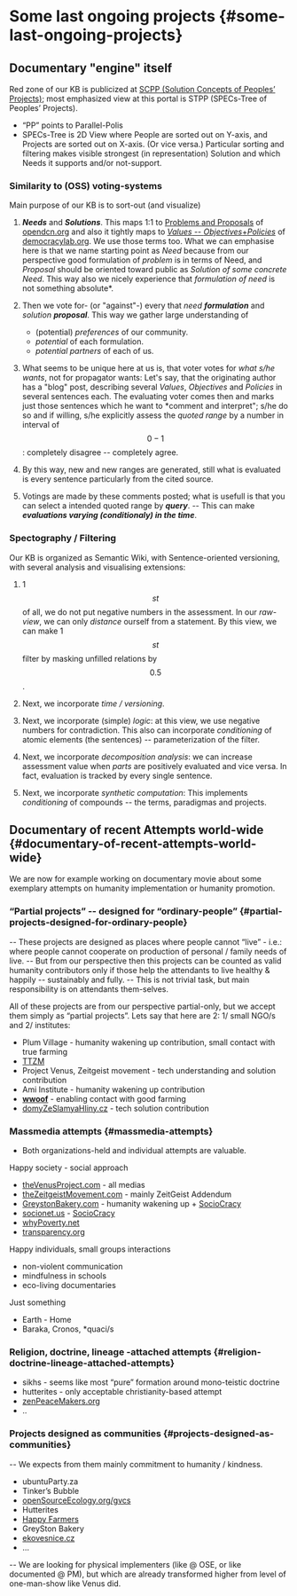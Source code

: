 # Some last ongoing projects {#some-last-ongoing-projects}

## Documentary "engine" itself

Red zone of our KB is publicized at <u>SCPP (Solution Concepts of Peoples’ Projects)</u>; most emphasized view at this portal is STPP (SPECs-Tree of Peoples’ Projects).
-	“PP” points to Parallel-Polis
-	SPECs-Tree is 2D View where People are sorted out on Y-axis, and Projects are sorted out on X-axis. (Or vice versa.)
Particular sorting and filtering makes visible strongest (in representation) Solution and which Needs it supports and/or not-support.

### Similarity to (OSS) voting-systems
Main purpose of our KB is to sort-out (and visualize)

1.	***Needs*** and ***Solutions***. This maps 1:1 to [Problems and Proposals](http://www.opendcn.org/index.php/en/strumenti/problems-and-proposals) of [opendcn.org](http://www.opendcn.org/index.php/en) and also it tightly maps to [*Values* -- *Objectives*+*Policies*](http://www.democracylab.org/vision) of [democracylab.org](http://www.democracylab.org). We use those terms too.
    What we can emphasise here is that we name starting point as *Need* because from our perspective good formulation of *problem* is in terms of Need, and *Proposal* should be oriented toward public as *Solution of some concrete Need*.
    This way also we nicely experience that *formulation of need* is not something absolute*.
    
2.   Then we vote for- (or "against"-) every that *need **formulation*** and *solution **proposal***. This way we gather large understanding of 
     - (potential) *preferences* of our community.
     - *potential* of each formulation.
     - *potential partners* of each of us.
       <br />
       
3.   What seems to be unique here at us is, that voter votes for *what s/he wants*, not for propagator wants: Let's say, that the originating author has a "blog" post, describing several *Values*, *Objectives* and *Policies* in several sentences each. The evaluating voter comes then and marks just those sentences which he want to *comment and interpret"; s/he do so and if willing, s/he explicitly assess the *quoted range* by a number in interval of $$0-1$$: completely disagree -- completely agree.

4.   By this way, new and new ranges are generated, still what is evaluated is every sentence particularly from the cited source.

5.   Votings are made by these comments posted; what is usefull is that you can select a intended quoted range by ***query***. -- This can make ***evaluations varying (conditionaly) in the time***.



### Spectography / Filtering

Our KB is organized as Semantic Wiki, with Sentence-oriented versioning, with several analysis and visualising extensions:

1.  1$$st$$ of all, we do not put negative numbers in the assessment. In our *raw-view*, we can only *distance* ourself from a statement. By this view, we can make 1$$st$$ filter by masking unfilled relations by $$0.5$$.

2.  Next, we incorporate *time / versioning*.

3.  Next, we incorporate (simple) *logic*: at this view, we use negative numbers for contradiction. This also can incorporate *conditioning* of atomic elements (the sentences) -- parameterization of the filter.

4.  Next, we incorporate *decomposition analysis*: we can increase assessment value when *parts* are positively evaluated and vice versa. In fact, evaluation is tracked by every single sentence. 

5.  Next, we incorporate *synthetic computation*: This implements  *conditioning* of compounds -- the terms, paradigmas and projects.


## Documentary of recent Attempts world-wide {#documentary-of-recent-attempts-world-wide}

We are now for example working on documentary movie about some exemplary attempts on humanity implementation or humanity promotion.

### “Partial projects” -- designed for “ordinary-people” {#partial-projects-designed-for-ordinary-people}

-- These projects are designed as places where people cannot “live” - i.e.: where people cannot cooperate on production of personal / family needs of live. -- But from our perspective then this projects can be counted as valid humanity contributors only if those help the attendants to live healthy & happily -- sustainably and fully. -- This is not trivial task, but main responsibility is on attendants them-selves.

All of these projects are from our perspective partial-only, but we accept them simply as “partial projects”. Lets say that here are 2: 1/ small NGO/s and 2/ institutes:

*   Plum Village - humanity wakening up contribution, small contact with true farming
*   [TTZM](www.ic.org/directory/the-transcendent-zeitgeist-movement-ttzm/)
*   Project Venus, Zeitgeist movement - tech understanding and solution contribution
*   Ami Institute - humanity wakening up contribution
*   [**wwoof**](http://www.wwoof.net) - enabling contact with good farming
*   [domyZeSlamyaHliny.cz](http://www.domyzeslamyahliny.cz/) - tech solution contribution

### Massmedia attempts {#massmedia-attempts}

*   Both organizations-held and individual attempts are valuable.

Happy society - social approach

*   [theVenusProject.com](http://thevenusproject.com) - all medias
*   [theZeitgeistMovement.com](http://thezeitgeistmovement.com) - mainly ZeitGeist Addendum
*   [GreystonBakery.com](http://greystonbakery.com/) - humanity wakening up + [SocioCracy](https://en.wikipedia.org/wiki/Sociocracy)
*   [socionet.us](http://www.socionet.us/) - [SocioCracy](https://en.wikipedia.org/wiki/Sociocracy)
*   [whyPoverty.net](http://whypoverty.net)
*   [transparency.org](http://transparency.org)

Happy individuals, small groups interactions

*   non-violent communication
*   mindfulness in schools
*   eco-living documentaries

Just something

*   Earth - Home
*   Baraka, Cronos, *quaci/s

### Religion, doctrine, lineage -attached attempts {#religion-doctrine-lineage-attached-attempts}

*   sikhs - seems like most “pure” formation around mono-teistic doctrine
*   hutterites - only acceptable christianity-based attempt
*   [zenPeaceMakers.org](http://zenpeacemakers.org)
*   ..

### Projects designed as communities {#projects-designed-as-communities}

-- We expects from them mainly commitment to humanity / kindness.

*   ubuntuParty.za
*   Tinker’s Bubble
*   [openSourceEcology.org/gvcs](http://opensourceecology.org/gvcs/)
*   Hutterites
*   [Happy Farmers](https://www.indiegogo.com/projects/happy-farmers-will-change-the-world)
*   GreySton Bakery
*   [ekovesnice.cz](http://www.ekovesnice.cz)
*   …

-- We are looking for physical implementers (like @ OSE, or like documented @ PM), but which are already transformed higher from level of one-man-show like Venus did.
